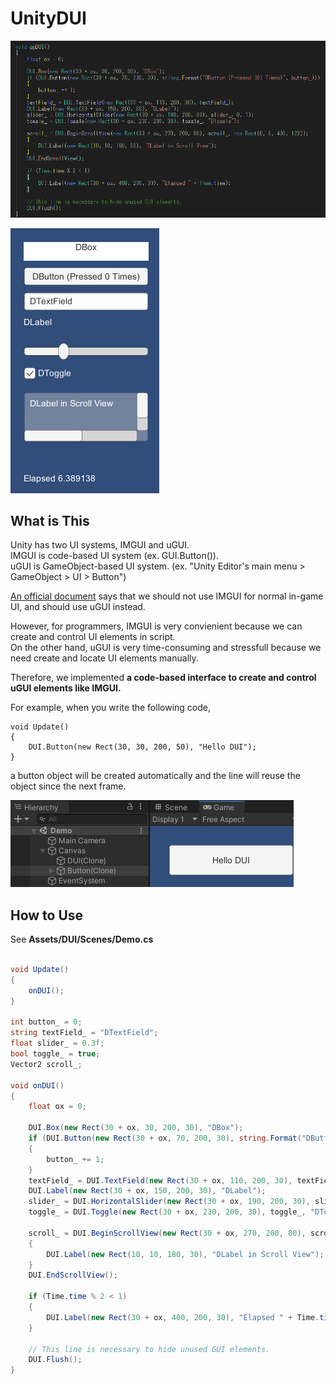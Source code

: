 # UnityDUI

![code](doc/code.png)

![screenshot](doc/screenshot.png)

## What is This

Unity has two UI systems, IMGUI and uGUI.  
IMGUI is code-based UI system (ex. GUI.Button()).  
uGUI is GameObject-based UI system. (ex. "Unity Editor's main menu > GameObject > UI > Button")

[An official document](https://docs.unity3d.com/2019.4/Documentation/Manual/GUIScriptingGuide.html) says 
that we should not use IMGUI for normal in-game UI, and should use uGUI instead.  

However, for programmers, IMGUI is very convienient because we can create and control UI elements in script.  
On the other hand, uGUI is very time-consuming and stressfull because we need create and locate UI elements manually.  

Therefore, we implemented **a code-based interface to create and control uGUI elements like IMGUI.**

For example, when you write the following code,

```
void Update()
{
    DUI.Button(new Rect(30, 30, 200, 50), "Hello DUI");
}
```

a button object will be created automatically and the line will reuse the object since the next frame.

![Button](doc/Button.png)

## How to Use

See **Assets/DUI/Scenes/Demo.cs**

```csharp

void Update()
{
    onDUI();
}

int button_ = 0;
string textField_ = "DTextField";
float slider_ = 0.3f;
bool toggle_ = true;
Vector2 scroll_;

void onDUI()
{
    float ox = 0;

    DUI.Box(new Rect(30 + ox, 30, 200, 30), "DBox");
    if (DUI.Button(new Rect(30 + ox, 70, 200, 30), string.Format("DButton (Pressed {0} Times)", button_)))
    {
        button_ += 1;
    }
    textField_ = DUI.TextField(new Rect(30 + ox, 110, 200, 30), textField_);
    DUI.Label(new Rect(30 + ox, 150, 200, 30), "DLabel");
    slider_ = DUI.HorizontalSlider(new Rect(30 + ox, 190, 200, 30), slider_, 0, 1);
    toggle_ = DUI.Toggle(new Rect(30 + ox, 230, 200, 30), toggle_, "DToggle");

    scroll_ = DUI.BeginScrollView(new Rect(30 + ox, 270, 200, 80), scroll_, new Rect(0, 0, 400, 120));
    {
        DUI.Label(new Rect(10, 10, 180, 30), "DLabel in Scroll View");
    }
    DUI.EndScrollView();

    if (Time.time % 2 < 1)
    {
        DUI.Label(new Rect(30 + ox, 400, 200, 30), "Elapsed " + Time.time);
    }

    // This line is necessary to hide unused GUI elements.
    DUI.Flush();
}
```
